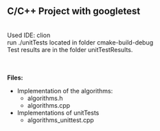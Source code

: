 ## C/C++ Project with googletest
<br>
Used IDE: clion<br>
run ./unitTests located in folder cmake-build-debug<br>
Test results are in the folder unitTestResults.<br>

<br><br>
**Files:**<br>
- Implementation of the algorithms:
    - algorithms.h
    - algorithms.cpp
- Implementations of unitTests
    - algorithms_unittest.cpp

